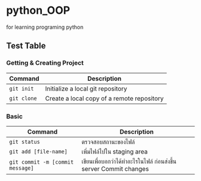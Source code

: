 # python_OOP

for learning programing python

## Test Table

### Getting & Creating Project

| Command | Description |
| ------- | ----------- |
| `git init`| Initialize a local git repository |
| `git clone`| Create a local copy of a remote repository |

### Basic

| Command | Description |
| ------- | ----------- |
| `git status` | ตรวจสอบสถานะของไฟล์ |
| `git add [file-name]` | เพิ่มไฟล์ไปใน staging area |
| `git commit -m [commit message]` | เขียนเพื่อบอกว่าได้ทำอะไรในไฟล์ ก่อนส่งขึ้น server Commit changes |
